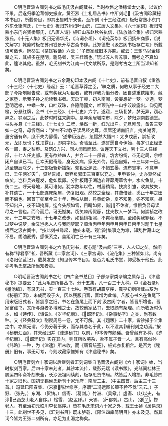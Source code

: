 <!-- { "loadSidebar": true } -->
　　○明毛晋汲古阁刻书之四毛氏汲古阁藏书，当时欲售之潘稼堂太史耒，以议价不果，后遂归季沧苇御史振宜。黄丕烈《士礼居丛书》中所刻毛《汲古阁珍藏秘本书目》，所载价目，即其出售时所录也。至所刻《十三经注疏》板归常熟小东门外东仓街席氏，《十七史》板归苏州扫叶山房，《三唐人文集》、《六十家词》板归常熟小东门兴贤桥邵氏，《八唐人诗》板归山东赵秋谷执信，《陆放翁全集》板归常熟张氏，《十元人集》板归无锡华氏，《诗词杂俎》、《词苑英华》板归扬州商家，《说文解字》乾隆时板在苏州钱景开萃古斋书肆。此郑德懋《汲古阁书板存亡考》所载语可徵也。阮葵生《茶馀客话》六云：“子晋家藏旧本亦夥。或云：王驸马以金钱辇之去，其板多在昆明。驸马者，吴三桂婿也。”阮以苏人言苏事，而考之不真如此，遑论其他。虽然，毛氏刻书为江南一代文献所系，是则考古之士所当详知者矣。

　　○明毛晋汲古阁刻书之五余藏初印本汲古阁《十七史》，前有毛晋自叙《重镌〈十三经〉〈十七史〉缘起》云：“毛晋草莽之臣，昧之质，何敢从事于经史二大部？今斯剞劂告成，或有奖我为功臣者，或有罪我为僭分者，因自述重镌始末，藏之家塾，示我子孙之能读我书者。天启丁卯，初入南闱，设妄想祈一梦。少选，梦登明远楼，中蟠一龙，口吐双珠，各隐隐籀文，唯顶光中一山字皎皎露出。仰见两楹，分悬红牌，金书《十三经》、《十七史》六字。遂寤，三场复梦，梦无异，窃心异之。铩羽之后，此梦时时往来胸中。是年余居城南市，除夕，梦归湖南载德堂。柱头亦悬《十三经》、《十七史》二牌，焕然一新，红光出户。元旦拜母，备告三梦如一之奇，母忻然曰：”梦神不过教子读尽经史耳。须亟还湖南旧庐，掩关谢客。虽穷通有命，庶不失为醇儒。‘遂举历选吉，忽憬然大悟曰：太岁戊辰，崇祯改元，龙即辰也；珠顶露山，即崇字也。奇验至此，遂誓愿自今伊始，每岁订正经史各一部，寿之梨枣。及筑Ω方兴，同人闻风而起。议连天下文社，列十三人任经部，十七人任史部。更有欲益四人，并合二十一部者。筑舍纷纷，卒无定局，余唯闭户自课已耳。且幸天假奇缘，身无疾病，家无外侮。密迩自娱，十三年如一日。迨至庚辰除夕，十三部板斩新插架。赖钜公渊匠，不惜玄晏，流布寰宇。不意辛巳、壬午两岁灾，资斧告竭，亟弃负郭田三百亩以充之。甲申春仲，史亦裒然成帙矣。岂料兵兴寇发，危如累卵。分贮板籍于湖边岩畔茆庵草舍中，水火鱼鼠，十伤二三。呼天号地，莫可谁何。犹幸数年以往，村居稍甯。扶病引雏，收其放失，补其遗亡，一十七部连床架屋，仍复旧观。然较之全经，其费倍蓰，奚止十年之田而不偿也。回首丁卯至今三十年，卷帙从衡，丹黄纷杂，夏不知暑，冬不知寒，昼不知出户，夜不知掩扉。迄今头颅如雪，目睛如雾，尚不休者，惟惧负吾母读尽之一言也。而今而后，可无憾矣。窃笑棘闱假寐，犹夫牧人一梦耳。何崇祯之改元，十三年之安堵，十七年之改步，如镜镜相照，不爽秋毫耶。至如奖我罪我，不过梦中说梦，余又岂愿人人与我同梦耶？顺治丙申年丙申月丙申日丙申时题于七星桥西之汲古阁中。“按此刻书缘起，他处未载。观当时集事之为难，知乱世藏山之不易。黍油麦秀，感慨系之，盖距明亡已十有三年矣。

　　○明毛晋汲古阁刻书之六毛氏刻书，板心题“汲古阁”三字，人人知之矣。然间有称“绿君亭”者，吾所藏《二家宫词》、《三家宫词》、《浣花集》三种皆如此。尚有《洛阳伽蓝记》，载莫友芝《知见传本书目》。是否为毛氏书堂，抑受板于他氏，此亦考毛氏掌故所当知者矣。

　　○明毛晋汲古阁刻书之七《四库全书总目》子部杂家类杂编之属存目，《津逮秘书》提要云：“此为毛晋所纂丛书，分十五集，凡一百三十九种。中《金石录》、《墨池编》，有录无书，实一百三十七种。卷首有胡震亨序，震亨初刻所藏古笈为《秘册汇函》，未成而毁于火，因以残版归晋，晋增为此编。凡版心书名在鱼尾下用宋版旧式者，皆震亨之旧。书名在鱼尾上而下刻‘汲古阁’字者，皆晋所增也。晋家富藏书，又所与游者多博雅之士，故较他家丛书，去取颇有条理。而所收近时伪本，如《诗传》、《诗说》、《岁华纪丽》、《郎环记》、《杂事秘辛》之类，尚有数种。又《经典释文》割裂周易一卷，尤不可解。其《题跋》二十家，皆钞撮于全集之中，亦属无谓。今仍分著于录，而存其总名于此，以不没其辑刊刻之功焉。”按《秘册汇函》，其未经归并《津逮秘书》以前，印本传布颇稀。吾曾藏有多种，《岁华纪丽》、《郎环记》实在其内，则其所收芜杂，咎不属子晋一人。且有高似孙《纬略》一种，为《津逮》所未收，而《唐音统签》，板式亦复相合。是否为《秘册》旧有，事无可考，今则收藏家惟知有《津逮秘书》矣。

　　○明毛晋刻六十家词以后继刻者汇刻词集自毛晋汲古阁刻《六十家词》始，当时拟刻百家。后四十家未刻者，其钞本流传，载彭元瑞《读书跋》。光绪间桂林王鹏运四印斋补刻未全，长沙张祖同续刻，板存思贤书局。然皆后人增损，非毛钞四十家之旧也。国初无锡侯氏新刊十家乐府：南唐二主、（中主四首，后主三十三首。）冯延巳阳春集、（宋嘉陈世修序，序谓“二冯远图长策不矜不伐”云云。）子野、（张先。）东湖、（贺铸。）信斋、（葛剡。）竹洲、（吴儆。）虚斋、（赵以夫，有淳己酉芝山老人自序。）松雪、（赵孟ぽ。）天锡、（萨都刺。）古山，（张，邯郸人，有至治初元临川李长翁序。）皆在毛氏宋词六十家之外，载王士祯《居易录》十三。此刻世不多见，《汇刻书目》既未胪载，《邵注四库简明目》亦未及见。然其词今皆为王张二刻所有，亦足为止渴之梅矣。

